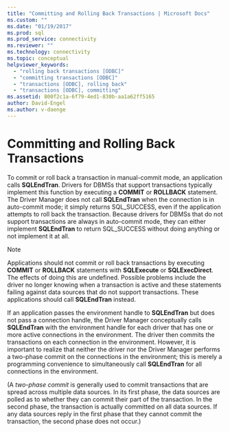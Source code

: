 ```yaml
---
title: "Committing and Rolling Back Transactions | Microsoft Docs"
ms.custom: ""
ms.date: "01/19/2017"
ms.prod: sql
ms.prod_service: connectivity
ms.reviewer: ""
ms.technology: connectivity
ms.topic: conceptual
helpviewer_keywords: 
  - "rolling back transactions [ODBC]"
  - "committing transactions [ODBC]"
  - "transactions [ODBC], rolling back"
  - "transactions [ODBC], committing"
ms.assetid: 800f2c1a-6f79-4ed1-830b-aa1a62ff5165
author: David-Engel
ms.author: v-daenge
---
```

# Committing and Rolling Back Transactions
To commit or roll back a transaction in manual-commit mode, an application calls **SQLEndTran**. Drivers for DBMSs that support transactions typically implement this function by executing a **COMMIT** or **ROLLBACK** statement. The Driver Manager does not call **SQLEndTran** when the connection is in auto-commit mode; it simply returns SQL_SUCCESS, even if the application attempts to roll back the transaction. Because drivers for DBMSs that do not support transactions are always in auto-commit mode, they can either implement **SQLEndTran** to return SQL_SUCCESS without doing anything or not implement it at all.  
  
> [!NOTE]  
>  Applications should not commit or roll back transactions by executing **COMMIT** or **ROLLBACK** statements with **SQLExecute** or **SQLExecDirect**. The effects of doing this are undefined. Possible problems include the driver no longer knowing when a transaction is active and these statements failing against data sources that do not support transactions. These applications should call **SQLEndTran** instead.  
  
 If an application passes the environment handle to **SQLEndTran** but does not pass a connection handle, the Driver Manager conceptually calls **SQLEndTran** with the environment handle for each driver that has one or more active connections in the environment. The driver then commits the transactions on each connection in the environment. However, it is important to realize that neither the driver nor the Driver Manager performs a two-phase commit on the connections in the environment; this is merely a programming convenience to simultaneously call **SQLEndTran** for all connections in the environment.  
  
 (A *two-phase commit* is generally used to commit transactions that are spread across multiple data sources. In its first phase, the data sources are polled as to whether they can commit their part of the transaction. In the second phase, the transaction is actually committed on all data sources. If any data sources reply in the first phase that they cannot commit the transaction, the second phase does not occur.)
